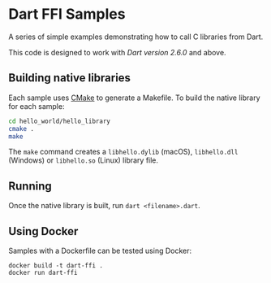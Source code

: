 # Dart FFI Samples

A series of simple examples demonstrating how to call C libraries from Dart.

This code is designed to work with *Dart version 2.6.0* and above.

## Building native libraries

Each sample uses [CMake][cmake] to generate a Makefile. To build the native
library for each sample:

```bash
cd hello_world/hello_library
cmake .
make
```

The `make` command creates a `libhello.dylib` (macOS), `libhello.dll`
(Windows) or `libhello.so` (Linux) library file.

## Running

Once the native library is built, run `dart <filename>.dart`.

## Using Docker

Samples with a Dockerfile can be tested using Docker:

```
docker build -t dart-ffi .
docker run dart-ffi
```

[cmake]: https://cmake.org/
